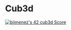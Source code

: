 # Cub3d
<a href="https://github.com/JaeSeoKim/badge42"><img src="https://badge42.vercel.app/api/v2/clkkvymoc012008mcghegnr25/project/2990127" alt="bjimenez's 42 cub3d Score" /></a>
